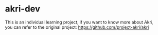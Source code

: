 # akri-dev
This is an individual learning project, if you want to know more about Akri, you can refer to the original project:  https://github.com/project-akri/akri

